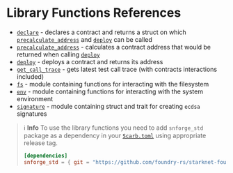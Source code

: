 # Library Functions References

* [`declare`](snforge-library/declare.md) - declares a contract and returns a struct on
  which [`precalculate_address`](snforge-library/precalculate_address.md) and [`deploy`](snforge-library/deploy.md) can be
  called
* [`precalculate_address`](snforge-library/precalculate_address.md) - calculates a contract address that would be returned
  when calling [`deploy`](snforge-library/deploy.md)
* [`deploy`](snforge-library/deploy.md) - deploys a contract and returns its address
* [`get_call_trace`](snforge-library/get_call_trace.md) - gets latest test call trace (with contracts interactions included)
* [`fs`](snforge-library/fs.md) - module containing functions for interacting with the filesystem
* [`env`](snforge-library/env.md) - module containing functions for interacting with the system environment
* [`signature`](snforge-library/signature.md) - module containing struct and trait for creating `ecdsa` signatures

> ℹ️ **Info**
> To use the library functions you need to add `snforge_std` package as a dependency in
> your [`Scarb.toml`](https://docs.swmansion.com/scarb/docs/guides/dependencies.html#adding-a-dependency)
> using appropriate release tag.
>```toml
> [dependencies]
> snforge_std = { git = "https://github.com/foundry-rs/starknet-foundry.git", tag = "v0.12.0" }
> ```
